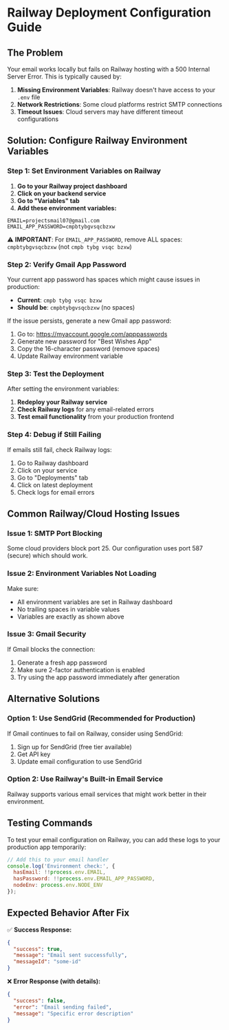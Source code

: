 # Railway Deployment Configuration Guide

## The Problem
Your email works locally but fails on Railway hosting with a 500 Internal Server Error. This is typically caused by:

1. **Missing Environment Variables**: Railway doesn't have access to your `.env` file
2. **Network Restrictions**: Some cloud platforms restrict SMTP connections
3. **Timeout Issues**: Cloud servers may have different timeout configurations

## Solution: Configure Railway Environment Variables

### Step 1: Set Environment Variables on Railway

1. **Go to your Railway project dashboard**
2. **Click on your backend service**
3. **Go to "Variables" tab**
4. **Add these environment variables:**

```
EMAIL=projectsmail07@gmail.com
EMAIL_APP_PASSWORD=cmpbtybgvsqcbzxw
```

⚠️ **IMPORTANT**: For `EMAIL_APP_PASSWORD`, remove ALL spaces: `cmpbtybgvsqcbzxw` (not `cmpb tybg vsqc bzxw`)

### Step 2: Verify Gmail App Password

Your current app password has spaces which might cause issues in production:
- **Current**: `cmpb tybg vsqc bzxw`
- **Should be**: `cmpbtybgvsqcbzxw` (no spaces)

If the issue persists, generate a new Gmail app password:
1. Go to: https://myaccount.google.com/apppasswords
2. Generate new password for "Best Wishes App"
3. Copy the 16-character password (remove spaces)
4. Update Railway environment variable

### Step 3: Test the Deployment

After setting the environment variables:
1. **Redeploy your Railway service**
2. **Check Railway logs** for any email-related errors
3. **Test email functionality** from your production frontend

### Step 4: Debug if Still Failing

If emails still fail, check Railway logs:
1. Go to Railway dashboard
2. Click on your service
3. Go to "Deployments" tab
4. Click on latest deployment
5. Check logs for email errors

## Common Railway/Cloud Hosting Issues

### Issue 1: SMTP Port Blocking
Some cloud providers block port 25. Our configuration uses port 587 (secure) which should work.

### Issue 2: Environment Variables Not Loading
Make sure:
- All environment variables are set in Railway dashboard
- No trailing spaces in variable values
- Variables are exactly as shown above

### Issue 3: Gmail Security
If Gmail blocks the connection:
1. Generate a fresh app password
2. Make sure 2-factor authentication is enabled
3. Try using the app password immediately after generation

## Alternative Solutions

### Option 1: Use SendGrid (Recommended for Production)
If Gmail continues to fail on Railway, consider using SendGrid:
1. Sign up for SendGrid (free tier available)
2. Get API key
3. Update email configuration to use SendGrid

### Option 2: Use Railway's Built-in Email Service
Railway supports various email services that might work better in their environment.

## Testing Commands

To test your email configuration on Railway, you can add these logs to your production app temporarily:

```javascript
// Add this to your email handler
console.log('Environment check:', {
  hasEmail: !!process.env.EMAIL,
  hasPassword: !!process.env.EMAIL_APP_PASSWORD,
  nodeEnv: process.env.NODE_ENV
});
```

## Expected Behavior After Fix

✅ **Success Response:**
```json
{
  "success": true,
  "message": "Email sent successfully",
  "messageId": "some-id"
}
```

❌ **Error Response (with details):**
```json
{
  "success": false,
  "error": "Email sending failed",
  "message": "Specific error description"
}
```